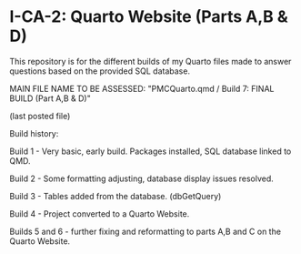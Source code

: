 # I-CA-2: Quarto Website (Parts A,B & D)
This repository is for the different builds of my Quarto files made to answer questions based on the provided SQL database.

MAIN FILE NAME TO BE ASSESSED: "PMCQuarto.qmd / Build 7: FINAL BUILD (Part A,B & D)"

(last posted file)

Build history:

Build 1 - Very basic, early build. Packages installed, SQL database linked to QMD.

Build 2 - Some formatting adjusting, database display issues resolved.

Build 3 - Tables added from the database. (dbGetQuery)

Build 4 - Project converted to a Quarto Website.

Builds 5 and 6 - further fixing and reformatting to parts A,B and C on the Quarto Website.
